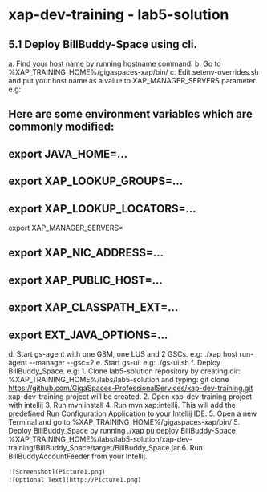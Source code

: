 # xap-dev-training - lab5-solution


## 5.1	Deploy BillBuddy-Space using cli.


a. Find your host name by running hostname command.
b. Go to %XAP_TRAINING_HOME%/gigaspaces-xap/bin/
c. Edit setenv-overrides.sh and put your host name as a value to XAP_MANAGER_SERVERS parameter. e.g:

## Here are some environment variables which are commonly modified:
## export JAVA_HOME=...
## export XAP_LOOKUP_GROUPS=...
## export XAP_LOOKUP_LOCATORS=...
export XAP_MANAGER_SERVERS=<your host name>
## export XAP_NIC_ADDRESS=...
## export XAP_PUBLIC_HOST=...
## export XAP_CLASSPATH_EXT=...
## export EXT_JAVA_OPTIONS=...

d. Start gs-agent with one GSM, one LUS and 2 GSCs. e.g:
./xap host run-agent --manager --gsc=2
e.	Start gs-ui. e.g: ./gs-ui.sh
f. Deploy BillBuddy_Space. e.g:
    1. Clone lab5-solution repository by creating dir: %XAP_TRAINING_HOME%/labs/lab5-solution and typing: git clone https://github.com/GigaSpaces-ProfessionalServices/xap-dev-training.git
        xap-dev-training project will be created.
    2. Open xap-dev-training project with intellij
    3. Run mvn install
    4. Run mvn xap:intellij. This will add the predefined Run Configuration Application to your Intellij IDE.
    5. Open a new Terminal and go to %XAP_TRAINING_HOME%/gigaspaces-xap/bin/
    5. Deploy BillBuddy_Space by running ./xap pu deploy BillBuddy-Space %XAP_TRAINING_HOME%/labs/lab5-solution/xap-dev-training/BillBuddy_Space/target/BillBuddy_Space.jar
    6. Run BillBuddyAccountFeeder from your Intellij.

    ![Screenshot](Picture1.png)
    ![Optional Text](http://Picture1.png)
